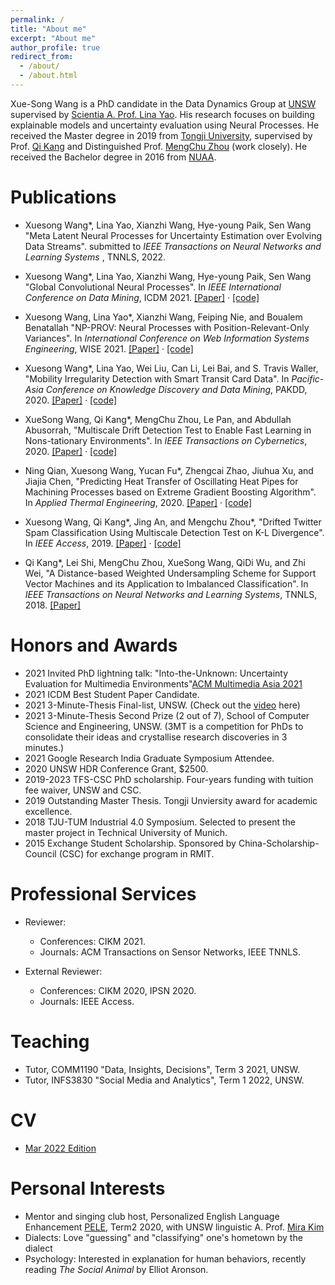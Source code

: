 ```yaml
---
permalink: /
title: "About me"
excerpt: "About me"
author_profile: true
redirect_from: 
  - /about/
  - /about.html
---
```

Xue-Song Wang is a PhD candidate in the Data Dynamics Group at [UNSW](https://www.unsw.edu.au/) 
supervised by [Scientia A. Prof. Lina Yao](https://www.linayao.com/).
His research focuses on building explainable models and uncertainty evaluation using Neural Processes. 
He received the Master degree in 2019 from [Tongji University](https://en.tongji.edu.cn/), supervised by Prof. [Qi Kang](https://scholar.google.com/citations?user=t8K4P4wAAAAJ&hl=en&oi=ao)
and Distinguished Prof. [MengChu Zhou](https://web.njit.edu/~zhou/) \(work closely\). He received the Bachelor degree in 2016 from [NUAA](http://nuaa.edu.cn/).


Publications
======
- Xuesong Wang\*, Lina Yao, Xianzhi Wang, Hye-young Paik, Sen Wang
"Meta Latent Neural Processes for Uncertainty Estimation over Evolving Data Streams". 
submitted to *IEEE Transactions on Neural Networks and Learning Systems* , TNNLS, 2022.

- Xuesong Wang\*, Lina Yao, Xianzhi Wang, Hye-young Paik, Sen Wang
"Global Convolutional Neural Processes". 
In *IEEE International Conference on Data Mining*, ICDM 2021. 
[\[Paper\]](https://arxiv.org/abs/2109.00691) · [\[code\]](https://github.com/xuesongwang/global-convolutional-neural-processes)

- Xuesong Wang, Lina Yao\*, Xianzhi Wang, Feiping Nie, and Boualem Benatallah
"NP-PROV: Neural Processes with Position-Relevant-Only Variances". 
In *International Conference on Web Information Systems Engineering*, WISE 2021.
[\[Paper\]](https://arxiv.org/abs/2007.00767) ·
[\[code\]](https://github.com/xuesongwang/Neural-Process-Family)

- Xuesong Wang\*, Lina Yao, Wei Liu, Can Li, Lei Bai, and S. Travis Waller, 
"Mobility Irregularity Detection with Smart Transit Card Data". 
In *Pacific-Asia Conference on Knowledge Discovery and Data Mining*, PAKDD, 2020. 
[\[Paper\]](https://www.researchgate.net/publication/338912693_Mobility_Irregularity_Detection_with_Smart_Transit_Card_Data) ·
[\[code\]](https://github.com/xuesongwang/Mobility-Irregularity-Detection)

- XueSong Wang, Qi Kang\*, MengChu Zhou, Le Pan, and Abdullah Abusorrah, 
"Multiscale Drift Detection Test to Enable Fast Learning in Nons-tationary Environments".
In *IEEE Transactions on Cybernetics*, 2020.
[\[Paper\]](https://ieeexplore.ieee.org/abstract/document/9119144) ·
[\[code\]](https://github.com/xuesongwang/MDDT-Concept-Drift)

- Ning Qian, Xuesong Wang, Yucan Fu\*, Zhengcai Zhao, Jiuhua Xu, and Jiajia Chen, 
"Predicting Heat Transfer of Oscillating Heat Pipes for Machining Processes based on Extreme Gradient Boosting Algorithm".
In *Applied Thermal Engineering*, 2020.
[\[Paper\]](https://www.sciencedirect.com/science/article/pii/S1359431119351531) ·
[\[code\]](https://github.com/xuesongwang/Prediction-of-the-Heat-Transfer-based-on-XGBoost)

- Xuesong Wang, Qi Kang\*, Jing An, and Mengchu Zhou\*,
"Drifted Twitter Spam Classification Using Multiscale Detection Test on K-L Divergence".
In *IEEE Access*, 2019.
[\[Paper\]](https://ieeexplore.ieee.org/abstract/document/8781937) ·
[\[code\]](https://github.com/xuesongwang/Twitter-Concept-Drift-Detection-with-KL-div)

- Qi Kang\*, Lei Shi, MengChu Zhou, XueSong Wang, QiDi Wu, and Zhi Wei,
"A Distance-based Weighted Undersampling Scheme for Support Vector Machines and its Application to Imbalanced Classification".
In *IEEE Transactions on Neural Networks and Learning Systems*, TNNLS, 2018.
[\[Paper\]](https://ieeexplore.ieee.org/abstract/document/8082535)

Honors and Awards
======
- 2021 Invited PhD lightning talk: "Into-the-Unknown: Uncertainty Evaluation for Multimedia Environments"[ACM Multimedia Asia 2021](https://mmasia2021.uqcloud.net/phd-school/)
- 2021 ICDM Best Student Paper Candidate.
- 2021 3-Minute-Thesis Final-list, UNSW. (Check out the [video](https://www.youtube.com/watch?v=j1ewd86C3AQ&list=PL50XnIfJxPDU3ERa6Wd92ZUv1mSKl5V4X&index=17) here)
- 2021 3-Minute-Thesis Second Prize (2 out of 7), School of Computer Science and Engineering, UNSW.
  (3MT is a competition for PhDs to consolidate their ideas and crystallise research discoveries in 3 minutes.)
- 2021 Google Research India Graduate Symposium Attendee.
- 2020 UNSW HDR Conference Grant, $2500.
- 2019-2023 TFS-CSC PhD scholarship. Four-years funding with tuition fee waiver, UNSW and CSC.
- 2019 Outstanding Master Thesis. Tongji Unviersity award for academic excellence.
- 2018 TJU-TUM Industrial 4.0 Symposium. Selected to present the master project in Technical University of Munich.
- 2015 Exchange Student Scholarship. Sponsored by China-Scholarship-Council (CSC) for exchange program in RMIT.

Professional Services
======
- Reviewer:
  - Conferences: CIKM 2021.
  - Journals: ACM Transactions on Sensor Networks, IEEE TNNLS.

- External Reviewer:
  - Conferences: CIKM 2020, IPSN 2020.
  - Journals: IEEE Access.

Teaching
=======
- Tutor, COMM1190 "Data, Insights, Decisions", Term 3 2021, UNSW.
- Tutor, INFS3830 "Social Media and Analytics", Term 1 2022, UNSW.

CV
=======
- [Mar 2022 Edition](https://xuesongwang.github.io/files/cv_xuesongwang.pdf)

Personal Interests
=======
- Mentor and singing club host, Personalized English Language Enhancement [PELE](https://www.arts.unsw.edu.au/personalised-english-language-enhancement), Term2 2020, 
with UNSW linguistic A. Prof. [Mira Kim](https://www.ada.unsw.edu.au/our-people/mira-kim)
- Dialects: Love "guessing" and "classifying" one's hometown by the dialect
- Psychology: Interested in explanation for human behaviors, recently reading *The Social Animal* by Elliot Aronson.

